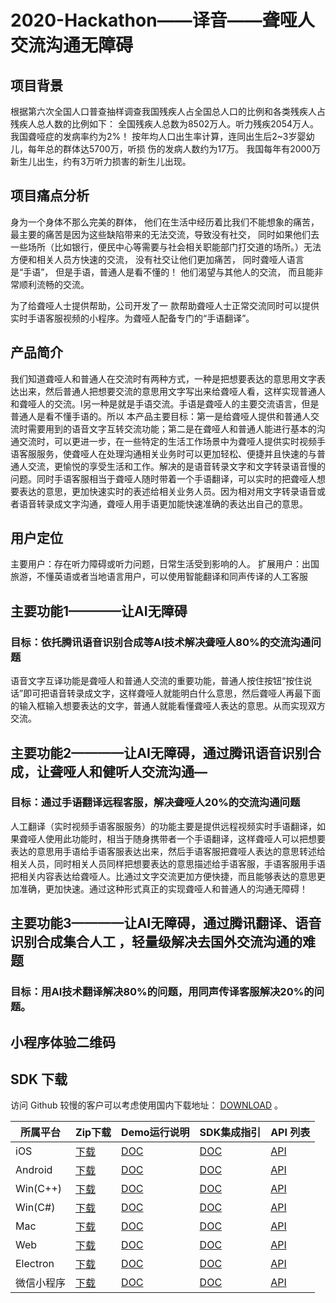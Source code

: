 # 2020-Hackathon——译音——聋哑人交流沟通无障碍
## 项目背景
根据第六次全国人口普查抽样调查我国残疾人占全国总人口的比例和各类残疾人占残疾人总人数的比例如下：
全国残疾人总数为8502万人。听力残疾2054万人。我国聋哑症的发病率约为2%！ 按年均人口出生率计算，连同出生后2~3岁婴幼儿，每年总的群体达5700万，听损
伤的发病人数约为17万。 我国每年有2000万新生儿出生，约有3万听力损害的新生儿出现。

## 项目痛点分析
身为一个身体不那么完美的群体，
他们在生活中经历着比我们不能想象的痛苦，
最主要的痛苦是因为这些缺陷带来的无法交流，导致没有社交，
同时如果他们去一些场所（比如银行，便民中心等需要与社会相关职能部门打交道的场所。）无法方便和相关人员方快速的交流，
没有社交让他们更加痛苦，
同时聋哑人语言是“手语”，
但是手语，普通人是看不懂的！
他们渴望与其他人的交流，
而且能非常顺利流畅的交流。


为了给聋哑人士提供帮助，公司开发了一
款帮助聋哑人士正常交流同时可以提供实时手语客服视频的小程序。为聋哑人配备专门的“手语翻译”。


## 产品简介

我们知道聋哑人和普通人在交流时有两种方式，一种是把想要表达的意思用文字表达出来，然后普通人把想要交流的意思用文字写出来给聋哑人看，这样实现普通人和聋哑人的交流。l另一种是就是手语交流。手语是聋哑人的主要交流语言，但是普通人是看不懂手语的。所以
   本产品主要目标：第一是给聋哑人提供和普通人交流时需要用到的语音文字互转交流功能；第二是在聋哑人和普通人能进行基本的沟通交流时，可以更进一步，在一些特定的生活工作场景中为聋哑人提供实时视频手语客服服务，使聋哑人在处理沟通相关业务时可以更加轻松、便捷并且快速的与普通人交流，更愉悦的享受生活和工作。解决的是语音转录文字和文字转录语音慢的问题。同时手语客服相当于聋哑人随时带着一个手语翻译，可以实时的把聋哑人想要表达的意思，更加快速实时的表述给相关业务人员。因为相对用文字转录语音或者语音转录成文字沟通，聋哑人用手语更加能快速准确的表达出自己的意思。


## 用户定位
主要用户：存在听力障碍或听力问题，日常生活受到影响的人。
扩展用户：出国旅游，不懂英语或者当地语言用户，可以使用智能翻译和同声传译的人工客服

## 主要功能1————让AI无障碍
### 目标：依托腾讯语音识别合成等AI技术解决聋哑人80%的交流沟通问题
语音文字互译功能是聋哑人和普通人交流的重要功能，普通人按住按钮“按住说话”即可把语音转录成文字，这样聋哑人就能明白什么意思，然后聋哑人再最下面的输入框输入想要表达的文字，普通人就能看懂聋哑人表达的意思。从而实现双方交流。

## 主要功能2————让AI无障碍，通过腾讯语音识别合成，让聋哑人和健听人交流沟通—
### 目标：通过手语翻译远程客服，解决聋哑人20%的交流沟通问题
 人工翻译（实时视频手语客服服务）的功能主要是提供远程视频实时手语翻译，如果聋哑人使用此功能时，相当于随身携带者一个手语翻译，这样聋哑人可以把想要表达的意思用手语给手语客服表达出来，然后手语客服把聋哑人表达的意思转述给相关人员，同时相关人员同样把想要表达的意思描述给手语客服，手语客服用手语把相关内容表达给聋哑人。比通过文字交流更加方便快捷，而且能够表达的意思更加准确，更加快速。通过这种形式真正的实现聋哑人和普通人的沟通无障碍！

## 主要功能3————让AI无障碍，通过腾讯翻译、语音识别合成集合人工 ，轻量级解决去国外交流沟通的难题
### 目标：用AI技术翻译解决80%的问题，用同声传译客服解决20%的问题。


## 小程序体验二维码

## SDK 下载

访问 Github 较慢的客户可以考虑使用国内下载地址： [DOWNLOAD](https://cloud.tencent.com/document/product/647/32689) 。

| 所属平台   | Zip下载                                                      | Demo运行说明                                                | SDK集成指引                                                 | API 列表                                                    |
| ---------- | ------------------------------------------------------------ | ----------------------------------------------------------- | ----------------------------------------------------------- | ----------------------------------------------------------- |
| iOS        | [下载](http://liteavsdk-1252463788.cosgz.myqcloud.com/TXLiteAVSDK_TRTC_iOS_latest.zip) | [DOC](https://cloud.tencent.com/document/product/647/32396) | [DOC](https://cloud.tencent.com/document/product/647/32173) | [API](https://cloud.tencent.com/document/product/647/32258) |
| Android    | [下载](http://liteavsdk-1252463788.cosgz.myqcloud.com/TXLiteAVSDK_TRTC_Android_latest.zip) | [DOC](https://cloud.tencent.com/document/product/647/32166) | [DOC](https://cloud.tencent.com/document/product/647/32175) | [API](https://cloud.tencent.com/document/product/647/32267) |
| Win(C++)   | [下载](http://liteavsdk-1252463788.cosgz.myqcloud.com/TXLiteAVSDK_TRTC_Win_latest.zip) | [DOC](https://cloud.tencent.com/document/product/647/32397) | [DOC](https://cloud.tencent.com/document/product/647/32178) | [API](https://cloud.tencent.com/document/product/647/32268) |
| Win(C#)    | [下载](http://liteavsdk-1252463788.cosgz.myqcloud.com/TXLiteAVSDK_TRTC_Win_latest.zip) | [DOC](https://cloud.tencent.com/document/product/647/32397) | [DOC](https://cloud.tencent.com/document/product/647/32178) | [API](https://cloud.tencent.com/document/product/647/36776) |
| Mac        | [下载](http://liteavsdk-1252463788.cosgz.myqcloud.com/TXLiteAVSDK_TRTC_Mac_latest.tar.bz2) | [DOC](https://cloud.tencent.com/document/product/647/32396) | [DOC](https://cloud.tencent.com/document/product/647/32176) | [API](https://cloud.tencent.com/document/product/647/32258) |
| Web        | [下载](https://liteavsdk-1252463788.cosgz.myqcloud.com/H5_latest.zip) | [DOC](https://cloud.tencent.com/document/product/647/32398) | [DOC](https://cloud.tencent.com/document/product/647/16863) | [API](https://cloud.tencent.com/document/product/647/17249) |
| Electron   | [下载](http://liteavsdk-1252463788.cosgz.myqcloud.com/TXLiteAVSDK_TRTC_Electron_latest.zip) | [DOC](https://cloud.tencent.com/document/product/647/38548) | [DOC](https://cloud.tencent.com/document/product/647/38549) | [API](https://cloud.tencent.com/document/product/647/38551) |
| 微信小程序 | [下载](http://liteavsdk-1252463788.cosgz.myqcloud.com/TRTC_WXMini_latest.zip) | [DOC](https://cloud.tencent.com/document/product/647/32399) | [DOC](https://cloud.tencent.com/document/product/647/32183) | [API](https://cloud.tencent.com/document/product/647/17018) |

